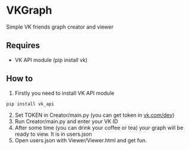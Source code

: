 # VKGraph
Simple VK friends graph creator and viewer

## Requires
* VK API module (pip install vk)

## How to
1. Firstly you need to install VK API module
``` bash
pip install vk_api
```

2. Set TOKEN in Creator/main.py (you can get token in [vk.com/dev](https://vk.com/dev))
3. Run Creator/main.py and enter your VK ID
4. After some time (you can drink your coffee or tea) your graph will be ready to view. It is in users.json
5. Open users.json with Viewer/Viewer.html and get fun.
